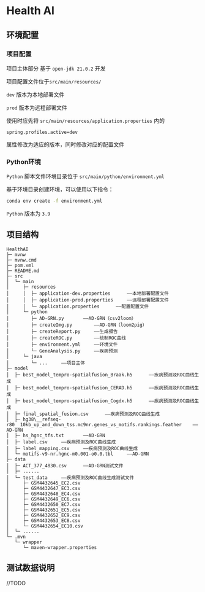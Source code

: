 # Health AI

## 环境配置

### 项目配置

项目主体部分 基于 `open-jdk 21.0.2` 开发

项目配置文件位于`src/main/resources/`

`dev` 版本为本地部署文件

`prod` 版本为远程部署文件

使用时应先将 `src/main/resources/application.properties` 内的

```
spring.profiles.active=dev
```

属性修改为适应的版本，同时修改对应的配置文件

### Python环境

`Python` 脚本文件环境目录位于 `src/main/python/environment.yml`

基于环境目录创建环境，可以使用以下指令：

```bash
conda env create -f environment.yml
```

`Python` 版本为 `3.9`

## 项目结构

```
HealthAI
├─ mvnw
├─ mvnw.cmd
├─ pom.xml
├─ README.md
├─ src
│  └─ main
│     ├─ resources
│     │  ├─ application-dev.properties		——本地部署配置文件
│     │  ├─ application-prod.properties		——远程部署配置文件
│     │  └─ application.properties		——配置配置文件
│     └─ python
│        ├─ AD-GRN.py		——AD-GRN（csv2loom）
│        ├─ createImg.py		——AD-GRN（loom2pig）
│        ├─ createReport.py		——生成报告
│        ├─ createROC.py		——绘制ROC曲线
│        ├─ environment.yml		——环境文件
│        └─ GeneAnalysis.py		——疾病预测
│     └─ java
│        └─ ...		——项目主体
├─ model
│  ├─ best_model_tempro-spatialfusion_Braak.h5		——疾病预测及ROC曲线生成
│  ├─ best_model_tempro-spatialfusion_CERAD.h5		——疾病预测及ROC曲线生成
│  ├─ best_model_tempro-spatialfusion_Cogdx.h5		——疾病预测及ROC曲线生成
│  ├─ final_spatial_fusion.csv		——疾病预测及ROC曲线生成
│  ├─ hg38\__refseq-r80__10kb_up_and_down_tss.mc9nr.genes_vs_motifs.rankings.feather	——AD-GRN
│  ├─ hs_hgnc_tfs.txt		——AD-GRN
│  ├─ label.csv		——疾病预测及ROC曲线生成
│  ├─ label_mapping.csv		——疾病预测及ROC曲线生成
│  └─ motifs-v9-nr.hgnc-m0.001-o0.0.tbl		——AD-GRN
├─ data
│  ├─ ACT_377_4830.csv		——AD-GRN测试文件
│  ├─ ......
│  └─ test_data		——疾病预测及ROC曲线生成测试文件
│     ├─ GSM4432645_EC2.csv
│     ├─ GSM4432647_EC3.csv
│     ├─ GSM4432648_EC4.csv
│     ├─ GSM4432649_EC6.csv
│     ├─ GSM4432650_EC7.csv
│     ├─ GSM4432651_EC5.csv
│     ├─ GSM4432652_EC9.csv
│     ├─ GSM4432653_EC8.csv
│     └─ GSM4432654_EC10.csv
│  └─ ......
└─ .mvn
   └─ wrapper
      └─ maven-wrapper.properties
```



## 测试数据说明

//TODO
